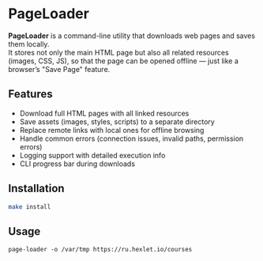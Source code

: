 # PageLoader

**PageLoader** is a command-line utility that downloads web pages and saves them locally.  
It stores not only the main HTML page but also all related resources (images, CSS, JS), so that the page can be opened offline — just like a browser’s "Save Page" feature.

## Features
- Download full HTML pages with all linked resources
- Save assets (images, styles, scripts) to a separate directory
- Replace remote links with local ones for offline browsing
- Handle common errors (connection issues, invalid paths, permission errors)
- Logging support with detailed execution info
- CLI progress bar during downloads

## Installation
```bash
make install
```

## Usage
```commandline
page-loader -o /var/tmp https://ru.hexlet.io/courses
```
